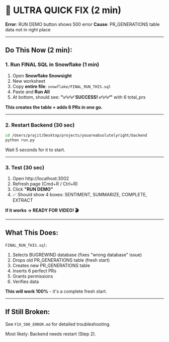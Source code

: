 # 🚨 ULTRA QUICK FIX (2 min)

**Error**: RUN DEMO button shows 500 error
**Cause**: PR_GENERATIONS table data not in right place

---

## Do This Now (2 min):

### 1. Run FINAL SQL in Snowflake (1 min)

1. Open **Snowflake Snowsight**
2. New worksheet
3. Copy **entire file**: `snowflake/FINAL_RUN_THIS.sql`
4. Paste and **Run All**
5. At bottom, should see: **"✅✅✅ SUCCESS! ✅✅✅"** with 6 total_prs

**This creates the table + adds 6 PRs in one go.**

---

### 2. Restart Backend (30 sec)

```bash
cd /Users/prajit/Desktop/projects/youareabsolutelyright/backend
python run.py
```

Wait 5 seconds for it to start.

---

### 3. Test (30 sec)

1. Open http://localhost:3002
2. Refresh page (Cmd+R / Ctrl+R)
3. Click **"RUN DEMO"**
4. ✅ Should show 4 boxes: SENTIMENT, SUMMARIZE, COMPLETE, EXTRACT

**If it works → READY FOR VIDEO! 🎬**

---

## What This Does:

`FINAL_RUN_THIS.sql`:
1. Selects BUGREWIND database (fixes "wrong database" issue)
2. Drops old PR_GENERATIONS table (fresh start)
3. Creates new PR_GENERATIONS table
4. Inserts 6 perfect PRs
5. Grants permissions
6. Verifies data

**This will work 100%** - it's a complete fresh start.

---

## If Still Broken:

See `FIX_500_ERROR.md` for detailed troubleshooting.

Most likely: Backend needs restart (Step 2).
